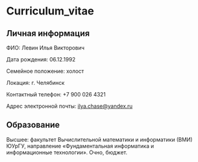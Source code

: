 # Curriculum_vitae
## Личная информация
ФИО: Левин Илья Викторович

Дата рождения: 06.12.1992

Семейное положение: холост

Локация: г. Челябинск

Контактный телефон: +7 900 026 4321

Адрес электронной почты: ilya.chase@yandex.ru

## Образование
Высшее: факультет Вычислительной математики и информатики (ВМИ) ЮУрГУ, направление «Фундаментальная информатика и информационные технологии». Очно, бюджет.
